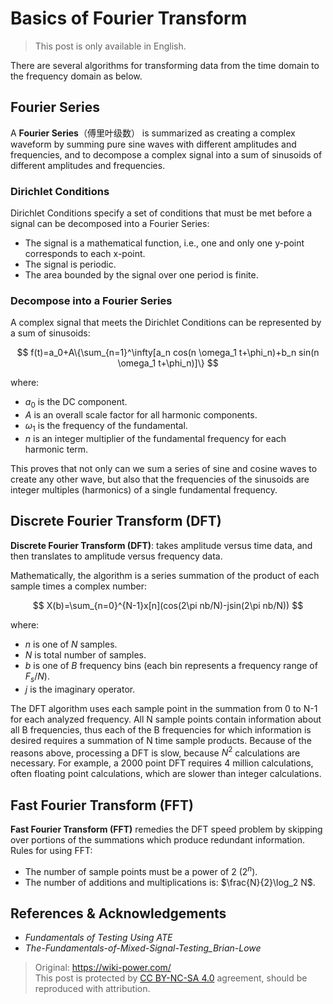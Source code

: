 # Basics of Fourier Transform

> This post is only available in English.

There are several algorithms for transforming data from the time domain to the frequency domain as below.

## Fourier Series

A **Fourier Series**（傅里叶级数） is summarized as creating a complex waveform by summing pure sine waves with different amplitudes and frequencies, and to decompose a complex signal into a sum of sinusoids of different amplitudes and frequencies.

### Dirichlet Conditions

Dirichlet Conditions specify a set of conditions that must be met before a signal can be decomposed into a Fourier Series:

- The signal is a mathematical function, i.e., one and only one y-point corresponds to each x-point.
- The signal is periodic.
- The area bounded by the signal over one period is finite.

### Decompose into a Fourier Series

A complex signal that meets the Dirichlet Conditions can be represented by a sum of sinusoids:

$$
f(t)=a_0+A\{\sum_{n=1}^\infty[a_n cos(n \omega_1 t+\phi_n)+b_n sin(n \omega_1 t+\phi_n)]\}
$$

where:

- $a_0$ is the DC component.
- $A$ is an overall scale factor for all harmonic components.
- $\omega_1$ is the frequency of the fundamental.
- $n$ is an integer multiplier of the fundamental frequency for each harmonic term.

This proves that not only can we sum a series of sine and cosine waves to create any other wave, but also that the frequencies of the sinusoids are integer multiples (harmonics) of a single fundamental frequency.

## Discrete Fourier Transform (DFT)

**Discrete Fourier Transform (DFT)**: takes amplitude versus time data, and then translates to amplitude versus frequency data.

Mathematically, the algorithm is a series summation of the product of each sample times a complex number:

$$
X(b)=\sum_{n=0}^{N-1}x[n](cos(2\pi nb/N)-jsin(2\pi nb/N))
$$

where:

- $n$ is one of $N$ samples.
- $N$ is total number of samples.
- $b$ is one of $B$ frequency bins (each bin represents a frequency range of $F_s /N$).
- $j$ is the imaginary operator.

The DFT algorithm uses each sample point in the summation from 0 to N-1 for each analyzed frequency. All N sample points contain information about all B frequencies, thus each of the B frequencies for which information is desired requires a summation of N time sample products. Because of the reasons above, processing a DFT is slow, because $N^2$ calculations are necessary. For example, a 2000 point DFT requires 4 million calculations, often floating point calculations, which are slower than integer calculations.

## Fast Fourier Transform (FFT)

**Fast Fourier Transform (FFT)** remedies the DFT speed problem by skipping over portions of the summations which produce redundant information. Rules for using FFT:

- The number of sample points must be a power of 2 ($2^n$).
- The number of additions and multiplications is: $\frac{N}{2}\log_2 N$.

## References & Acknowledgements

- _Fundamentals of Testing Using ATE_
- _The-Fundamentals-of-Mixed-Signal-Testing_Brian-Lowe_

> Original: <https://wiki-power.com/>  
> This post is protected by [CC BY-NC-SA 4.0](https://creativecommons.org/licenses/by/4.0/deed.en) agreement, should be reproduced with attribution.
